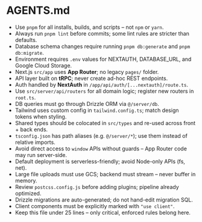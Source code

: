 # AGENTS.md

- Use `pnpm` for all installs, builds, and scripts – not `npm` or `yarn`.
- Always run `pnpm lint` before commits; some lint rules are stricter than defaults.
- Database schema changes require running `pnpm db:generate` and `pnpm db:migrate`.
- Environment requires `.env` values for NEXTAUTH, DATABASE_URL, and Google Cloud Storage.
- Next.js `src/app` uses **App Router**; no legacy `pages/` folder.
- API layer built on **tRPC**; never create ad-hoc REST endpoints.
- Auth handled by **NextAuth** in `/app/api/auth/[...nextauth]/route.ts`.
- Use `src/server/api/routers` for all domain logic; register new routers in `root.ts`.
- DB queries must go through Drizzle ORM via `@/server/db`.
- Tailwind uses custom config in `tailwind.config.ts`; match design tokens when styling.
- Shared types should be colocated in `src/types` and re-used across front + back ends.
- `tsconfig.json` has path aliases (e.g. `@/server/*`); use them instead of relative imports.
- Avoid direct access to `window` APIs without guards – App Router code may run server-side.
- Default deployment is serverless-friendly; avoid Node-only APIs (fs, net).
- Large file uploads must use GCS; backend must stream – never buffer in memory.
- Review `postcss.config.js` before adding plugins; pipeline already optimized.
- Drizzle migrations are auto-generated; do not hand-edit migration SQL.
- Client components must be explicitly marked with `"use client"`.
- Keep this file under 25 lines – only critical, enforced rules belong here.
